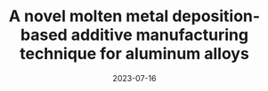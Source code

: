 ---
title: " A novel molten metal deposition-based additive manufacturing
technique for aluminum alloys "
collection: conferences
permalink: /conference/2023-molten-metal-deposition
excerpt: "Kapil, Angshuman and Sharma, Vatsalya and De Pauw, Jan and Sharma, Abhay"
date: 2023-07-16
venue: "Proceedings of the 76th IIW Annual Assembly and Intl. Conf. on Welding and Joining"
---